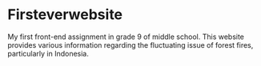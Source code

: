 # Firsteverwebsite
My first front-end assignment in grade 9 of middle school. This website provides various information regarding the fluctuating issue of forest fires, particularly in Indonesia.

